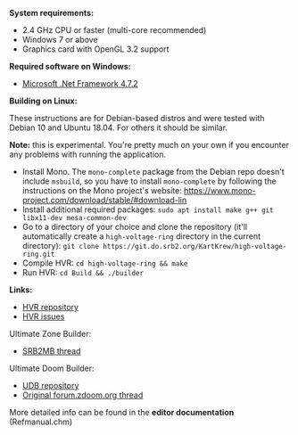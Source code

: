 **System requirements:**
- 2.4 GHz CPU or faster (multi-core recommended)
- Windows 7 or above
- Graphics card with OpenGL 3.2 support

**Required software on Windows:**
- [Microsoft .Net Framework 4.7.2](https://dotnet.microsoft.com/download/dotnet-framework/net472)

**Building on Linux:**

These instructions are for Debian-based distros and were tested with Debian 10 and Ubuntu 18.04. For others it should be similar.

__Note:__ this is experimental. You're pretty much on your own if you encounter any problems with running the application.

- Install Mono. The `mono-complete` package from the Debian repo doesn't include `msbuild`, so you have to install `mono-complete` by following the instructions on the Mono project's website: https://www.mono-project.com/download/stable/#download-lin
- Install additional required packages: `sudo apt install make g++ git libx11-dev mesa-common-dev`
- Go to a directory of your choice and clone the repository (it'll automatically create a `high-voltage-ring` directory in the current directory): `git clone https://git.do.srb2.org/KartKrew/high-voltage-ring.git`
- Compile HVR: `cd high-voltage-ring && make`
- Run HVR: `cd Build && ./builder`

**Links:**
- [HVR repository](https://git.do.srb2.org/KartKrew/high-voltage-ring)
- [HVR issues](https://git.do.srb2.org/KartKrew/high-voltage-ring/-/issues)

Ultimate Zone Builder:
- [SRB2MB thread](https://mb.srb2.org/addons/ultimate-zone-builder.6126/)

Ultimate Doom Builder:
- [UDB repository](https://github.com/UltimateDoomBuilder/UltimateDoomBuilder)
- [Original forum.zdoom.org thread](https://forum.zdoom.org/viewtopic.php?f=232&t=66745)

More detailed info can be found in the **editor documentation** (Refmanual.chm)

